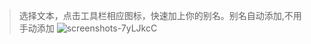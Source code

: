 > 选择文本，点击工具栏相应图标，快速加上你的别名。别名自动添加,不用手动添加
![screenshots-7yLJkcC](https://github.com/user-attachments/assets/9171a578-6491-49d2-940d-4657176d2f5c)

